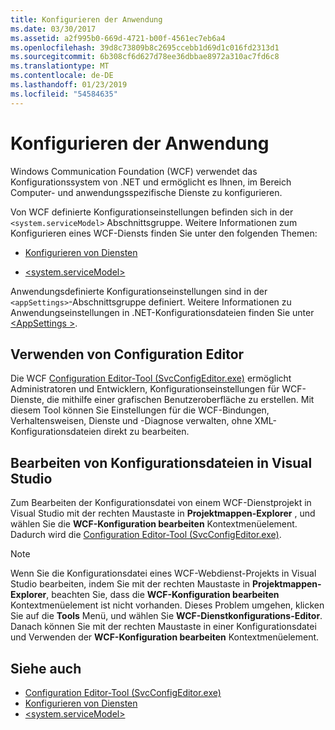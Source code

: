 ```yaml
---
title: Konfigurieren der Anwendung
ms.date: 03/30/2017
ms.assetid: a2f995b0-669d-4721-b00f-4561ec7eb6a4
ms.openlocfilehash: 39d8c73809b8c2695ccebb1d69d1c016fd2313d1
ms.sourcegitcommit: 6b308cf6d627d78ee36dbbae8972a310ac7fd6c8
ms.translationtype: MT
ms.contentlocale: de-DE
ms.lasthandoff: 01/23/2019
ms.locfileid: "54584635"
---
```

# <a name="configuring-your-application"></a>Konfigurieren der Anwendung
Windows Communication Foundation (WCF) verwendet das Konfigurationssystem von .NET und ermöglicht es Ihnen, im Bereich Computer- und anwendungsspezifische Dienste zu konfigurieren.  
  
 Von WCF definierte Konfigurationseinstellungen befinden sich in der `<system.serviceModel>` Abschnittsgruppe. Weitere Informationen zum Konfigurieren eines WCF-Diensts finden Sie unter den folgenden Themen:  
  
-   [Konfigurieren von Diensten](../../../../docs/framework/wcf/configuring-services.md)  
  
-   [\<system.serviceModel>](../../../../docs/framework/configure-apps/file-schema/wcf/system-servicemodel.md)  
  
 Anwendungsdefinierte Konfigurationseinstellungen sind in der `<appSettings>`-Abschnittsgruppe definiert. Weitere Informationen zu Anwendungseinstellungen in .NET-Konfigurationsdateien finden Sie unter [ \<AppSettings >](https://go.microsoft.com/fwlink/?LinkId=95159).  
  
## <a name="using-the-configuration-editor"></a>Verwenden von Configuration Editor  
 Die WCF [Configuration Editor-Tool (SvcConfigEditor.exe)](../../../../docs/framework/wcf/configuration-editor-tool-svcconfigeditor-exe.md) ermöglicht Administratoren und Entwicklern, Konfigurationseinstellungen für WCF-Dienste, die mithilfe einer grafischen Benutzeroberfläche zu erstellen. Mit diesem Tool können Sie Einstellungen für die WCF-Bindungen, Verhaltensweisen, Dienste und -Diagnose verwalten, ohne XML-Konfigurationsdateien direkt zu bearbeiten.  
  
## <a name="editing-configuration-files-in-visual-studio"></a>Bearbeiten von Konfigurationsdateien in Visual Studio  
 Zum Bearbeiten der Konfigurationsdatei von einem WCF-Dienstprojekt in Visual Studio mit der rechten Maustaste in **Projektmappen-Explorer** , und wählen Sie die **WCF-Konfiguration bearbeiten** Kontextmenüelement. Dadurch wird die [Configuration Editor-Tool (SvcConfigEditor.exe)](../../../../docs/framework/wcf/configuration-editor-tool-svcconfigeditor-exe.md).  
  
> [!NOTE]
>  Wenn Sie die Konfigurationsdatei eines WCF-Webdienst-Projekts in Visual Studio bearbeiten, indem Sie mit der rechten Maustaste in **Projektmappen-Explorer**, beachten Sie, dass die **WCF-Konfiguration bearbeiten** Kontextmenüelement ist nicht vorhanden. Dieses Problem umgehen, klicken Sie auf die **Tools** Menü, und wählen Sie **WCF-Dienstkonfigurations-Editor**. Danach können Sie mit der rechten Maustaste in einer Konfigurationsdatei und Verwenden der **WCF-Konfiguration bearbeiten** Kontextmenüelement.  
  
## <a name="see-also"></a>Siehe auch
- [Configuration Editor-Tool (SvcConfigEditor.exe)](../../../../docs/framework/wcf/configuration-editor-tool-svcconfigeditor-exe.md)
- [Konfigurieren von Diensten](../../../../docs/framework/wcf/configuring-services.md)
- [\<system.serviceModel>](../../../../docs/framework/configure-apps/file-schema/wcf/system-servicemodel.md)
